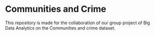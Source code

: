 # Communities and Crime

This repository is made for the collaboration of our group project of Big Data Analytics on the Communities and crime dataset.

